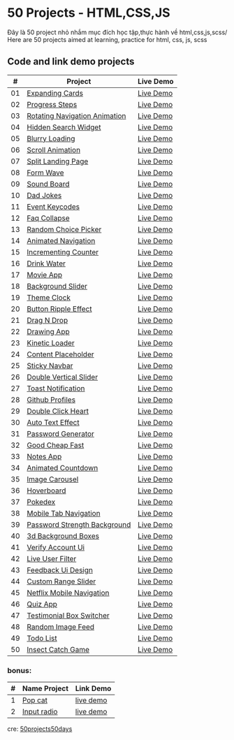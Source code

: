 # 50 Projects - HTML,CSS,JS

 Đây là 50 project nhỏ nhắm mục đích học tập,thực hành về html,css,js,scss/ Here are 50 projects aimed at learning, practice for html, css, js, scss

## Code and link demo projects

|  #  | Project                                                                                                                     | Live Demo                                                                         |
| :-: | --------------------------------------------------------------------------------------------------------------------------- | --------------------------------------------------------------------------------- |
| 01  | [Expanding Cards](https://github.com/thanhsang1999/50Projects/tree/master/Project1)                             | [Live Demo](https://thanhsang1999.github.io/50Projects/Project1/)               |
| 02  | [Progress Steps](https://github.com/thanhsang1999/50Projects/tree/master/Project2)                               | [Live Demo](https://50projects50days.com/projects/Project2/)                |
| 03  | [Rotating Navigation Animation](https://github.com/thanhsang1999/50Projects/tree/master/Project3)                       | [Live Demo](https://thanhsang1999.github.io/50Projects/Project3/)                   |
| 04  | [Hidden Search Widget](https://github.com/thanhsang1999/50Projects/tree/master/Project4)                          |  [Live Demo](https://thanhsang1999.github.io/50Projects/Project4/)                   |
| 05  | [Blurry Loading](https://github.com/thanhsang1999/50Projects/tree/master/Project5)                          |  [Live Demo](https://thanhsang1999.github.io/50Projects/Project5/)                   |
| 06  | [Scroll Animation](https://github.com/thanhsang1999/50Projects/tree/master/Project6)                           | [Live Demo](https://thanhsang1999.github.io/50Projects/Project6/)                   |
| 07  | [Split Landing Page](https://github.com/thanhsang1999/50Projects/tree/master/Project7)                       | [Live Demo](https://thanhsang1999.github.io/50Projects/Project7/)                   |
| 08  | [Form Wave](https://github.com/thanhsang1999/50Projects/tree/master/Project8)                                         |[Live Demo](https://thanhsang1999.github.io/50Projects/Project8/)                   |
| 09  | [Sound Board](https://github.com/thanhsang1999/50Projects/tree/master/Project9)                                     | [Live Demo](https://thanhsang1999.github.io/50Projects/Project9/)                   |
| 10  | [Dad Jokes](https://github.com/thanhsang1999/50Projects/tree/master/Project10)                                         | [Live Demo](https://thanhsang1999.github.io/50Projects/Project10/)                   |
| 11  | [Event Keycodes](https://github.com/thanhsang1999/50Projects/tree/master/Project11)                               | [Live Demo](https://thanhsang1999.github.io/50Projects/Project11/)                   |
| 12  | [Faq Collapse](https://github.com/thanhsang1999/50Projects/tree/master/Project12)                                   | [Live Demo](https://thanhsang1999.github.io/50Projects/Project12/)                   |
| 13  | [Random Choice Picker](https://github.com/thanhsang1999/50Projects/tree/master/Project13)                   | [Live Demo](https://thanhsang1999.github.io/50Projects/Project13/)                   |
| 14  | [Animated Navigation](https://github.com/thanhsang1999/50Projects/tree/master/Project14)                     | [Live Demo](https://thanhsang1999.github.io/50Projects/Project14/)                   |
| 15  | [Incrementing Counter](https://github.com/thanhsang1999/50Projects/tree/master/Project15)                   | [Live Demo](https://thanhsang1999.github.io/50Projects/Project15/)                   |
| 16  | [Drink Water](https://github.com/thanhsang1999/50Projects/tree/master/Project16)                                     | [Live Demo](https://thanhsang1999.github.io/50Projects/Project16/)                   |
| 17  | [Movie App](https://github.com/thanhsang1999/50Projects/tree/master/Project17)                                         | [Live Demo](https://thanhsang1999.github.io/50Projects/Project17/)                   |
| 18  | [Background Slider](https://github.com/thanhsang1999/50Projects/tree/master/Project18)                         | [Live Demo](https://thanhsang1999.github.io/50Projects/Project18/)                   |
| 19  | [Theme Clock](https://github.com/thanhsang1999/50Projects/tree/master/Project19)                                     | [Live Demo](https://thanhsang1999.github.io/50Projects/Project19/)                   |
| 20  | [Button Ripple Effect](https://github.com/thanhsang1999/50Projects/tree/master/Project20)                   | [Live Demo](https://thanhsang1999.github.io/50Projects/Project20/)                   |
| 21  | [Drag N Drop](https://github.com/thanhsang1999/50Projects/tree/master/Project21)                                     | [Live Demo](https://thanhsang1999.github.io/50Projects/Project21/)                   |
| 22  | [Drawing App](https://github.com/thanhsang1999/50Projects/tree/master/Project22)                                     | [Live Demo](https://thanhsang1999.github.io/50Projects/Project22/)                   |
| 23  | [Kinetic Loader](https://github.com/thanhsang1999/50Projects/tree/master/Project23)                               | [Live Demo](https://thanhsang1999.github.io/50Projects/Project23/)                   |
| 24  | [Content Placeholder](https://github.com/thanhsang1999/50Projects/tree/master/Project24)                     | [Live Demo](https://thanhsang1999.github.io/50Projects/Project24/)                   |
| 25  | [Sticky Navbar](https://github.com/thanhsang1999/50Projects/tree/master/Project25)                              |[Live Demo](https://thanhsang1999.github.io/50Projects/Project25/)                   |
| 26  | [Double Vertical Slider](https://github.com/thanhsang1999/50Projects/tree/master/Project26)               | [Live Demo](https://thanhsang1999.github.io/50Projects/Project26/)                   |
| 27  | [Toast Notification](https://github.com/thanhsang1999/50Projects/tree/master/Project27)                       | [Live Demo](https://thanhsang1999.github.io/50Projects/Project27/)                   |
| 28  | [Github Profiles](https://github.com/thanhsang1999/50Projects/tree/master/Project28)                             | [Live Demo](https://thanhsang1999.github.io/50Projects/Project28/)                   |
| 29  | [Double Click Heart](https://github.com/thanhsang1999/50Projects/tree/master/Project29)                       | [Live Demo](https://thanhsang1999.github.io/50Projects/Project29/)                   |
| 30  | [Auto Text Effect](https://github.com/thanhsang1999/50Projects/tree/master/Project30)                           | [Live Demo](https://thanhsang1999.github.io/50Projects/Project30/)                   |
| 31  | [Password Generator](https://github.com/thanhsang1999/50Projects/tree/master/Project31)                       | [Live Demo](https://thanhsang1999.github.io/50Projects/Project31/)                   |
| 32  | [Good Cheap Fast](https://github.com/thanhsang1999/50Projects/tree/master/Project32)                             | [Live Demo](https://thanhsang1999.github.io/50Projects/Project32/)                   |
| 33  | [Notes App](https://github.com/thanhsang1999/50Projects/tree/master/Project33)                                         | [Live Demo](https://thanhsang1999.github.io/50Projects/Project33/)                   |
| 34  | [Animated Countdown](https://github.com/thanhsang1999/50Projects/tree/master/Project34)                       | [Live Demo](https://thanhsang1999.github.io/50Projects/Project34/)                   |
| 35  | [Image Carousel](https://github.com/thanhsang1999/50Projects/tree/master/Project35)                               | [Live Demo](https://thanhsang1999.github.io/50Projects/Project35/)                   |
| 36  | [Hoverboard](https://github.com/thanhsang1999/50Projects/tree/master/Project36)                                       | [Live Demo](https://thanhsang1999.github.io/50Projects/Project36/)                   |
| 37  | [Pokedex](https://github.com/thanhsang1999/50Projects/tree/master/Project37)                                             | [Live Demo](https://thanhsang1999.github.io/50Projects/Project37/)                       |
| 38  | [Mobile Tab Navigation](https://github.com/thanhsang1999/50Projects/tree/master/Project38)                 | [Live Demo](https://thanhsang1999.github.io/50Projects/Project38/)         |
| 39  | [Password Strength Background](https://github.com/thanhsang1999/50Projects/tree/master/Project39)   | [Live Demo](https://thanhsang1999.github.io/50Projects/Project39/)  |
| 40  | [3d Background Boxes](https://github.com/thanhsang1999/50Projects/tree/master/Project40)                     | [Live Demo](https://thanhsang1999.github.io/50Projects/Project40/)           |
| 41  | [Verify Account Ui](https://github.com/thanhsang1999/50Projects/tree/master/Project41)                         | [Live Demo](https://thanhsang1999.github.io/50Projects/Project41/)             |
| 42  | [Live User Filter](https://github.com/thanhsang1999/50Projects/tree/master/Project42)                           | [Live Demo](https://thanhsang1999.github.io/50Projects/Project42/)              |
| 43  | [Feedback Ui Design](https://github.com/thanhsang1999/50Projects/tree/master/Project43)                       | [Live Demo](https://thanhsang1999.github.io/50Projects/Project43/)            |
| 44  | [Custom Range Slider](https://github.com/thanhsang1999/50Projects/tree/master/Project44)                     | [Live Demo](https://thanhsang1999.github.io/50Projects/Project44/)           |
| 45  | [Netflix Mobile Navigation](https://github.com/thanhsang1999/50Projects/tree/master/Project45)         | [Live Demo](https://thanhsang1999.github.io/50Projects/Project45/)     |
| 46  | [Quiz App](https://github.com/thanhsang1999/50Projects/tree/master/Project46)                                           | [Live Demo](https://thanhsang1999.github.io/50Projects/Project46/)                      |
| 47  | [Testimonial Box Switcher](https://github.com/thanhsang1999/50Projects/tree/master/Project47)           | [Live Demo](https://thanhsang1999.github.io/50Projects/Project47/)      |
| 48  | [Random Image Feed](https://github.com/thanhsang1999/50Projects/tree/master/Project48)                         | [Live Demo](https://thanhsang1999.github.io/50Projects/Project48/)             |
| 49  | [Todo List](https://github.com/thanhsang1999/50Projects/tree/master/Project49)                                         | [Live Demo](https://thanhsang1999.github.io/50Projects/Project49/)                     |
| 50  | [Insect Catch Game](https://github.com/thanhsang1999/50Projects/tree/master/Project50)                         | [Live Demo](https://thanhsang1999.github.io/50Projects/Project50/)             |

### bonus:

|#| Name Project| Link Demo|
|:-:|---------| ------ |
|1|[Pop cat](https://github.com/thanhsang1999/50Projects/tree/master/ProjectAutoClick)|[live demo](https://thanhsang1999.github.io/50Projects/ProjectAutoClick/)|
|2|[Input radio](https://github.com/thanhsang1999/50Projects/tree/master/ProjectRadio)|[live demo](https://thanhsang1999.github.io/50Projects/ProjectRadio/)|

cre: [50projects50days](https://50projects50days.com/)
